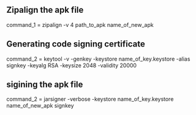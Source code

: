 ## Zipalign the apk file 
command_1 = zipalign -v 4 path_to_apk name_of_new_apk

## Generating code signing certificate 
command_2 = keytool -v -genkey -keystore name_of_key.keystore -alias signkey -keyalg RSA -keysize 2048 -validity 20000

## sigining the apk file 
command_2 = jarsigner -verbose -keystore name_of_key.keystore name_of_new_apk signkey